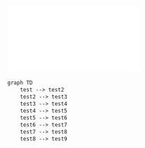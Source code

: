 

<!-- generated by mermaid compile action - START -->
![~mermaid diagram 1~](/docs/assets/docs_mermaid-md-1.pdf)

```mermaid
graph TD
    test --> test2
    test2 --> test3
    test3 --> test4
    test4 --> test5
    test5 --> test6
    test6 --> test7
    test7 --> test8
    test8 --> test9
```

<!-- generated by mermaid compile action - END -->
